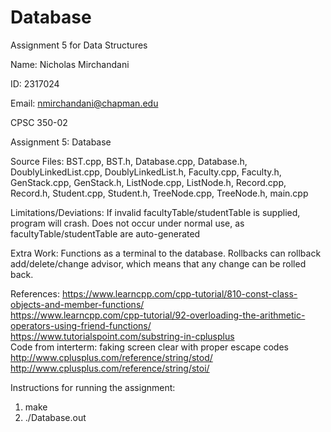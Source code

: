 # Database
Assignment 5 for Data Structures

Name: Nicholas Mirchandani <br/>

ID: 2317024 <br/>

Email: nmirchandani@chapman.edu <br/>

CPSC 350-02 <br/>

Assignment 5: Database
<br/>

Source Files: BST.cpp, BST.h, Database.cpp, Database.h, DoublyLinkedList.cpp, DoublyLinkedList.h, Faculty.cpp, Faculty.h, GenStack.cpp, GenStack.h, ListNode.cpp, ListNode.h, Record.cpp, Record.h, Student.cpp, Student.h, TreeNode.cpp, TreeNode.h, main.cpp<br/>

Limitations/Deviations: If invalid facultyTable/studentTable is supplied, program will crash.  Does not occur under normal use, as facultyTable/studentTable are auto-generated

Extra Work: Functions as a terminal to the database.  Rollbacks can rollback add/delete/change advisor, which means that any change can be rolled back.

References: 
https://www.learncpp.com/cpp-tutorial/810-const-class-objects-and-member-functions/<br/>
https://www.learncpp.com/cpp-tutorial/92-overloading-the-arithmetic-operators-using-friend-functions/<br/>
https://www.tutorialspoint.com/substring-in-cplusplus<br/>
Code from interterm: faking screen clear with proper escape codes<br/>
http://www.cplusplus.com/reference/string/stod/<br/>
http://www.cplusplus.com/reference/string/stoi/<br/>

Instructions for running the assignment:
1) make
2) ./Database.out
